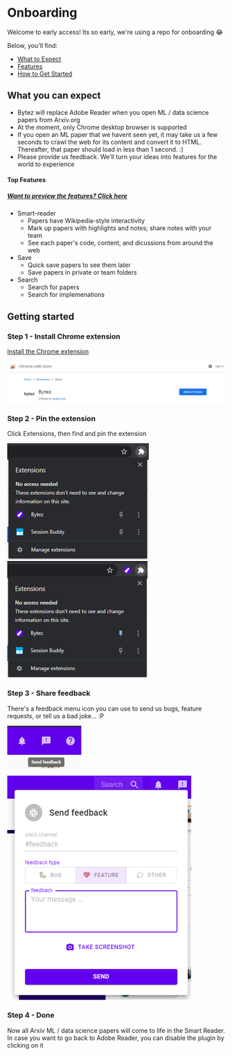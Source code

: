 # Onboarding
Welcome to early access! Its so early, we're using a repo for onboarding 😂

Below, you'll find: 
* [What to Expect](#What-you-can-expect)
* [Features](#top-features)
* [How to Get Started](#Getting-started) 

## What you can expect
* Bytez will replace Adobe Reader when you open ML / data science papers from Arxiv.org
* At the moment, only Chrome desktop browser is supported
* If you open an ML paper that we havent seen yet, it may take us a few seconds to crawl the web for its content and convert it to HTML. Thereafter, that paper should load in less than 1 second. :)
* Please provide us feedback. We'll turn your ideas into features for the world to experience

#### Top Features
##### [Want to preview the features? Click here](https://bytez.com/read/arxiv/1706.03762/tour)

* Smart-reader
  * Papers have Wikipedia-style interactivity
  * Mark up papers with highlights and notes; share notes with your team
  * See each paper's code, content, and dicussions from around the web
* Save
  * Quick save papers to see them later
  * Save papers in private or team folders
* Search
  * Search for papers
  * Search for implemenations


## Getting started


### Step 1 - Install Chrome extension
[Install the Chrome extension](https://chrome.google.com/webstore/detail/bytez/bpmfhekkemkklhccdjkeokildopbneni)

![Install](webstore.png "Install")


### Step 2 - Pin the extension
Click Extensions, then find and pin the extension

![Unpinned](/unpinnned.png "Unpinned")
![Pinned](/pinned.png "Pinned")


### Step 3 - Share feedback
There's a feedback menu icon you can use to send us bugs, feature requests, or tell us a bad joke... :P


![Feedback button](feedback.png "Feedback button")

![Send feedback](feedback-open.png "Feedback dialog")

### Step 4 - Done
Now all Arxiv ML / data science papers will come to life in the Smart Reader. In case you want to go back to Adobe Reader, you can disable the plugin by clicking on it

